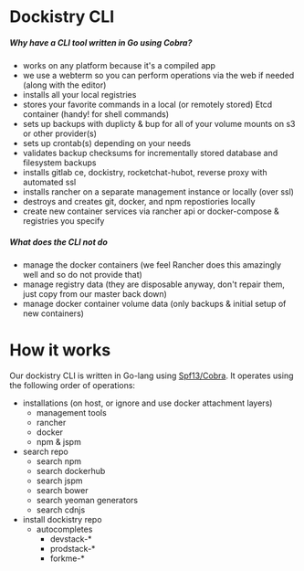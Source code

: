# Dockistry CLI

##### Why have a CLI tool written in Go using Cobra?
 - works on any platform because it's a compiled app
 - we use a webterm so you can perform operations via the web if needed (along with the editor)
 - installs all your local registries
 - stores your favorite commands in a local (or remotely stored) Etcd container (handy! for shell commands)
 - sets up backups with duplicty & bup for all of your volume mounts on s3 or other provider(s)
 - sets up crontab(s) depending on your needs
 - validates backup checksums for incrementally stored database and filesystem backups
 - installs gitlab ce, dockistry, rocketchat-hubot, reverse proxy with automated ssl
 - installs rancher on a separate management instance or locally (over ssl)
 - destroys and creates git, docker, and npm repostiories locally
 - create new container services via rancher api or docker-compose & registries you specify

##### What does the CLI *not* do
 - manage the docker containers (we feel Rancher does this amazingly well and so do not provide that)
 - manage registry data (they are disposable anyway, don't repair them, just copy from our master back down)
 - manage docker container volume data (only backups & initial setup of new containers)
 
# How it works

Our dockistry CLI is written in Go-lang using [Spf13/Cobra](https://github.com/spf13/cobra).
It operates using the following order of operations:
 - installations (on host, or ignore and use docker attachment layers)
    * management tools
    * rancher
    * docker
    * npm & jspm
 - search repo
    * search npm
    * search dockerhub
    * search jspm
    * search bower
    * search yeoman generators
    * search cdnjs
  - install dockistry repo
    * autocompletes 
      - devstack-*
      - prodstack-*
      - forkme-*
    
